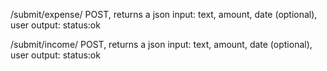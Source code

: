 /submit/expense/ 
    POST, returns a json
    input: text, amount, date (optional), user
    output: status:ok

/submit/income/ 
    POST, returns a json
    input: text, amount, date (optional), user
    output: status:ok